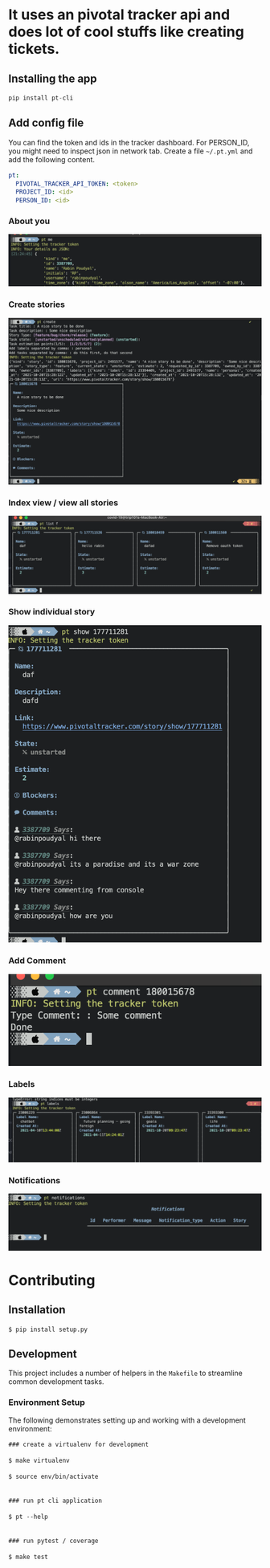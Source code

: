 # It uses an pivotal tracker api and does lot of cool stuffs like creating tickets.

## Installing the app
```python
pip install pt-cli
```

## Add config file
You can find the token and ids in the tracker dashboard. For PERSON_ID, you might need to inspect json in network tab.
Create a file `~/.pt.yml` and add the following content.

```yml
pt:
  PIVOTAL_TRACKER_API_TOKEN: <token>
  PROJECT_ID: <id>
  PERSON_ID: <id>
```

### About you
![pt-cli index](./images/me.png)


### Create stories
![pt-cli index](./images/create.png)

### Index view / view all stories
![pt-cli index](./images/index.png)

### Show individual story
![pt-cli index](./images/show.png)

### Add Comment
![pt-cli index](./images/comment.png)


### Labels
![pt-cli index](./images/labels.png)

### Notifications
![pt-cli index](./images/notifications.png)

# Contributing

## Installation

```
$ pip install setup.py
```

## Development

This project includes a number of helpers in the `Makefile` to streamline common development tasks.

### Environment Setup

The following demonstrates setting up and working with a development environment:

```
### create a virtualenv for development

$ make virtualenv

$ source env/bin/activate


### run pt cli application

$ pt --help


### run pytest / coverage

$ make test
```

